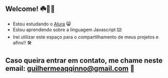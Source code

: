 ## Welcome! ☘️🧑‍🎓 

- Estou estudando o [Alura](https://alura.com.br) 😸
- Estou aprendendo sobre a linguagem Javascript ⌨️
- Irei utilizar este espaço para o compartilhamento de meus projetos e afins!! 🛠️
## Caso queira entrar em contato, me chame neste email: guilhermeaqqinno@gmail.com 📧

